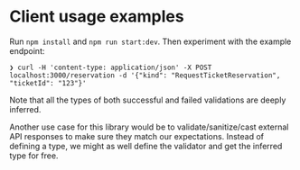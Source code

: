# Client usage examples

Run `npm install` and `npm run start:dev`. Then experiment with the example endpoint:

```
❯ curl -H 'content-type: application/json' -X POST localhost:3000/reservation -d '{"kind": "RequestTicketReservation", "ticketId": "123"}'
```

Note that all the types of both successful and failed validations are deeply inferred.

Another use case for this library would be to validate/sanitize/cast external API responses to make sure they match our expectations. Instead of defining a type, we might as well define the validator and get the inferred type for free.
